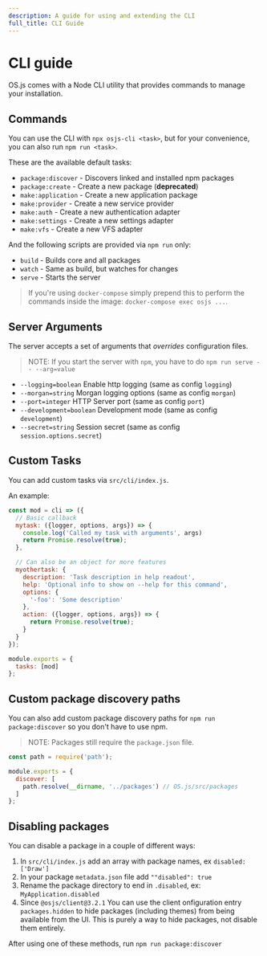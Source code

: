 ```yaml
---
description: A guide for using and extending the CLI
full_title: CLI Guide
---
```


# CLI guide

OS.js comes with a Node CLI utility that provides commands to manage your installation.

## Commands

You can use the CLI with `npx osjs-cli <task>`, but for your convenience, you can also run `npm run <task>`.

These are the available default tasks:

* `package:discover` - Discovers linked and installed npm packages
* `package:create` - Create a new package (**deprecated**)
* `make:application` - Create a new application package
* `make:provider` -  Create a new service provider
* `make:auth` - Create a new authentication adapter
* `make:settings` - Create a new settings adapter
* `make:vfs` - Create a new VFS adapter

And the following scripts are provided via `npm run` only:

* `build` - Builds core and all packages
* `watch` - Same as build, but watches for changes
* `serve` - Starts the server

> If you're using `docker-compose` simply prepend this to perform the commands inside the image: `docker-compose exec osjs ...`.

## Server Arguments

The server accepts a set of arguments that *overrides* configuration files.

> NOTE: If you start the server with `npm`, you have to do `npm run serve -- --arg=value`

* `--logging=boolean` Enable http logging (same as config `logging`)
* `--morgan=string` Morgan logging options (same as config `morgan`)
* `--port=integer` HTTP Server port (same as config `port`)
* `--development=boolean` Development mode (same as config `development`)
* `--secret=string` Session secret (same as config `session.options.secret`)

## Custom Tasks

You can add custom tasks via `src/cli/index.js`.

An example:

```javascript
const mod = cli => ({
  // Basic callback
  mytask: ({logger, options, args}) => {
    console.log('Called my task with arguments', args)
    return Promise.resolve(true);
  },

  // Can also be an object for more features
  myothertask: {
    description: 'Task description in help readout',
    help: 'Optional info to show on --help for this command',
    options: {
      '-foo': 'Some description'
    },
    action: ({logger, options, args}) => {
      return Promise.resolve(true);
    }
  }
});

module.exports = {
  tasks: [mod]
};
```

## Custom package discovery paths

You can also add custom package discovery paths for `npm run package:discover` so you don't have to use npm.

> NOTE: Packages still require the `package.json` file.

```javascript
const path = require('path');

module.exports = {
  discover: [
    path.resolve(__dirname, '../packages') // OS.js/src/packages
  ]
};
```

## Disabling packages

You can disable a package in a couple of different ways:

1. In `src/cli/index.js` add an array with package names, ex `disabled: ['Draw']`
2. In your package `metadata.json` file add `""disabled": true`
3. Rename the package directory to end in `.disabled`, ex: `MyApplication.disabled`
4. Since `@osjs/client@3.2.1` You can use the client onfiguration entry `packages.hidden`
to hide packages (including themes) from being available from the UI. This is purely a way to hide packages,
not disable them entirely.

After using one of these methods, run `npm run package:discover`
